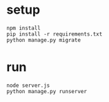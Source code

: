 # setup

```
npm install
pip install -r requirements.txt
python manage.py migrate
```

# run
```
node server.js
python manage.py runserver
```

